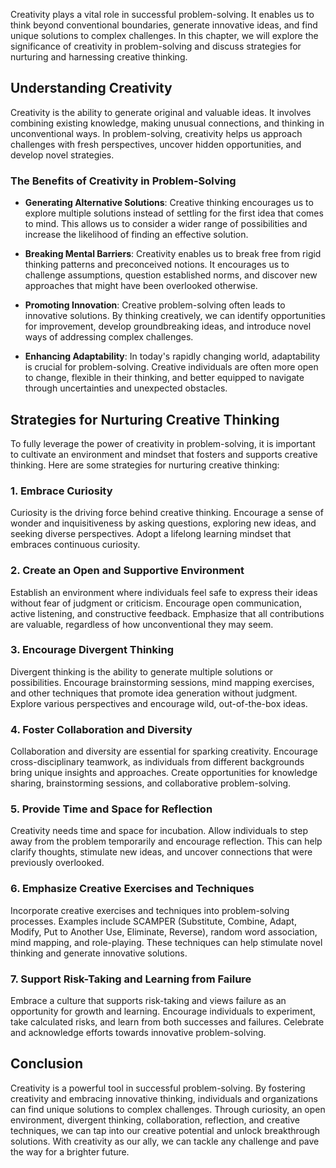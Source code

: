 
Creativity plays a vital role in successful problem-solving. It enables us to think beyond conventional boundaries, generate innovative ideas, and find unique solutions to complex challenges. In this chapter, we will explore the significance of creativity in problem-solving and discuss strategies for nurturing and harnessing creative thinking.

**Understanding Creativity**
----------------------------

Creativity is the ability to generate original and valuable ideas. It involves combining existing knowledge, making unusual connections, and thinking in unconventional ways. In problem-solving, creativity helps us approach challenges with fresh perspectives, uncover hidden opportunities, and develop novel strategies.

### **The Benefits of Creativity in Problem-Solving**

* **Generating Alternative Solutions**: Creative thinking encourages us to explore multiple solutions instead of settling for the first idea that comes to mind. This allows us to consider a wider range of possibilities and increase the likelihood of finding an effective solution.

* **Breaking Mental Barriers**: Creativity enables us to break free from rigid thinking patterns and preconceived notions. It encourages us to challenge assumptions, question established norms, and discover new approaches that might have been overlooked otherwise.

* **Promoting Innovation**: Creative problem-solving often leads to innovative solutions. By thinking creatively, we can identify opportunities for improvement, develop groundbreaking ideas, and introduce novel ways of addressing complex challenges.

* **Enhancing Adaptability**: In today's rapidly changing world, adaptability is crucial for problem-solving. Creative individuals are often more open to change, flexible in their thinking, and better equipped to navigate through uncertainties and unexpected obstacles.

**Strategies for Nurturing Creative Thinking**
----------------------------------------------

To fully leverage the power of creativity in problem-solving, it is important to cultivate an environment and mindset that fosters and supports creative thinking. Here are some strategies for nurturing creative thinking:

### **1. Embrace Curiosity**

Curiosity is the driving force behind creative thinking. Encourage a sense of wonder and inquisitiveness by asking questions, exploring new ideas, and seeking diverse perspectives. Adopt a lifelong learning mindset that embraces continuous curiosity.

### **2. Create an Open and Supportive Environment**

Establish an environment where individuals feel safe to express their ideas without fear of judgment or criticism. Encourage open communication, active listening, and constructive feedback. Emphasize that all contributions are valuable, regardless of how unconventional they may seem.

### **3. Encourage Divergent Thinking**

Divergent thinking is the ability to generate multiple solutions or possibilities. Encourage brainstorming sessions, mind mapping exercises, and other techniques that promote idea generation without judgment. Explore various perspectives and encourage wild, out-of-the-box ideas.

### **4. Foster Collaboration and Diversity**

Collaboration and diversity are essential for sparking creativity. Encourage cross-disciplinary teamwork, as individuals from different backgrounds bring unique insights and approaches. Create opportunities for knowledge sharing, brainstorming sessions, and collaborative problem-solving.

### **5. Provide Time and Space for Reflection**

Creativity needs time and space for incubation. Allow individuals to step away from the problem temporarily and encourage reflection. This can help clarify thoughts, stimulate new ideas, and uncover connections that were previously overlooked.

### **6. Emphasize Creative Exercises and Techniques**

Incorporate creative exercises and techniques into problem-solving processes. Examples include SCAMPER (Substitute, Combine, Adapt, Modify, Put to Another Use, Eliminate, Reverse), random word association, mind mapping, and role-playing. These techniques can help stimulate novel thinking and generate innovative solutions.

### **7. Support Risk-Taking and Learning from Failure**

Embrace a culture that supports risk-taking and views failure as an opportunity for growth and learning. Encourage individuals to experiment, take calculated risks, and learn from both successes and failures. Celebrate and acknowledge efforts towards innovative problem-solving.

**Conclusion**
--------------

Creativity is a powerful tool in successful problem-solving. By fostering creativity and embracing innovative thinking, individuals and organizations can find unique solutions to complex challenges. Through curiosity, an open environment, divergent thinking, collaboration, reflection, and creative techniques, we can tap into our creative potential and unlock breakthrough solutions. With creativity as our ally, we can tackle any challenge and pave the way for a brighter future.
